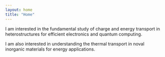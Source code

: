 ```yaml
---
layout: home
title: "Home"
---
```


I am interested in the fundamental study of charge and energy transport in heterostructures for efficient electronics and quantum computing.

I am also interested in understanding the thermal transport in noval inorganic materials for energy applications.
